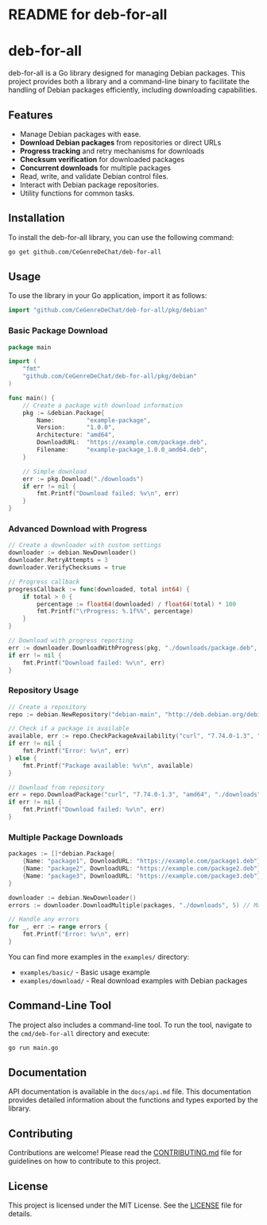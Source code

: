 # README for deb-for-all

# deb-for-all

deb-for-all is a Go library designed for managing Debian packages. This project provides both a library and a command-line binary to facilitate the handling of Debian packages efficiently, including downloading capabilities.

## Features

- Manage Debian packages with ease.
- **Download Debian packages** from repositories or direct URLs
- **Progress tracking** and retry mechanisms for downloads
- **Checksum verification** for downloaded packages
- **Concurrent downloads** for multiple packages
- Read, write, and validate Debian control files.
- Interact with Debian package repositories.
- Utility functions for common tasks.

## Installation

To install the deb-for-all library, you can use the following command:

```bash
go get github.com/CeGenreDeChat/deb-for-all
```

## Usage

To use the library in your Go application, import it as follows:

```go
import "github.com/CeGenreDeChat/deb-for-all/pkg/debian"
```

### Basic Package Download

```go
package main

import (
    "fmt"
    "github.com/CeGenreDeChat/deb-for-all/pkg/debian"
)

func main() {
    // Create a package with download information
    pkg := &debian.Package{
        Name:         "example-package",
        Version:      "1.0.0",
        Architecture: "amd64",
        DownloadURL:  "https://example.com/package.deb",
        Filename:     "example-package_1.0.0_amd64.deb",
    }

    // Simple download
    err := pkg.Download("./downloads")
    if err != nil {
        fmt.Printf("Download failed: %v\n", err)
    }
}
```

### Advanced Download with Progress

```go
// Create a downloader with custom settings
downloader := debian.NewDownloader()
downloader.RetryAttempts = 3
downloader.VerifyChecksums = true

// Progress callback
progressCallback := func(downloaded, total int64) {
    if total > 0 {
        percentage := float64(downloaded) / float64(total) * 100
        fmt.Printf("\rProgress: %.1f%%", percentage)
    }
}

// Download with progress reporting
err := downloader.DownloadWithProgress(pkg, "./downloads/package.deb", progressCallback)
if err != nil {
    fmt.Printf("Download failed: %v\n", err)
}
```

### Repository Usage

```go
// Create a repository
repo := debian.NewRepository("debian-main", "http://deb.debian.org/debian", "Main Debian Repository")

// Check if a package is available
available, err := repo.CheckPackageAvailability("curl", "7.74.0-1.3", "amd64")
if err != nil {
    fmt.Printf("Error: %v\n", err)
} else {
    fmt.Printf("Package available: %v\n", available)
}

// Download from repository
err = repo.DownloadPackage("curl", "7.74.0-1.3", "amd64", "./downloads")
if err != nil {
    fmt.Printf("Download failed: %v\n", err)
}
```

### Multiple Package Downloads

```go
packages := []*debian.Package{
    {Name: "package1", DownloadURL: "https://example.com/package1.deb"},
    {Name: "package2", DownloadURL: "https://example.com/package2.deb"},
    {Name: "package3", DownloadURL: "https://example.com/package3.deb"},
}

downloader := debian.NewDownloader()
errors := downloader.DownloadMultiple(packages, "./downloads", 5) // Max 5 concurrent downloads

// Handle any errors
for _, err := range errors {
    fmt.Printf("Error: %v\n", err)
}
```

You can find more examples in the `examples/` directory:
- `examples/basic/` - Basic usage example
- `examples/download/` - Real download examples with Debian packages

## Command-Line Tool

The project also includes a command-line tool. To run the tool, navigate to the `cmd/deb-for-all` directory and execute:

```bash
go run main.go
```

## Documentation

API documentation is available in the `docs/api.md` file. This documentation provides detailed information about the functions and types exported by the library.

## Contributing

Contributions are welcome! Please read the [CONTRIBUTING.md](CONTRIBUTING.md) file for guidelines on how to contribute to this project.

## License

This project is licensed under the MIT License. See the [LICENSE](LICENSE) file for details.